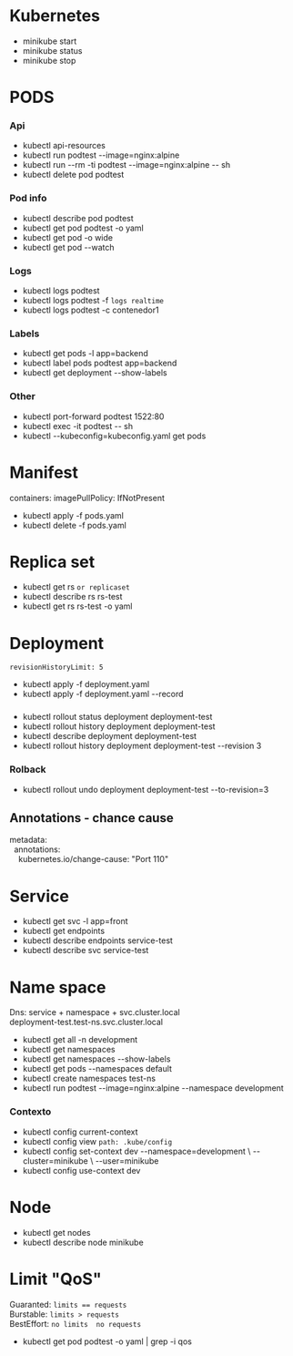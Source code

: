 
# Kubernetes
* minikube start 
* minikube status
* minikube stop

# PODS
### Api
* kubectl api-resources
* kubectl run podtest --image=nginx:alpine
* kubectl run --rm -ti podtest --image=nginx:alpine -- sh
* kubectl delete pod podtest

### Pod info
* kubectl describe pod podtest
* kubectl get pod podtest -o yaml
* kubectl get pod -o wide
* kubectl get pod --watch

### Logs
* kubectl logs podtest
* kubectl logs podtest -f `logs realtime`
* kubectl logs podtest -c contenedor1 
### Labels
* kubectl get pods -l app=backend 
* kubectl label pods podtest app=backend 
* kubectl get deployment --show-labels
### Other
* kubectl port-forward podtest 1522:80
* kubectl exec -it podtest -- sh
* kubectl --kubeconfig=kubeconfig.yaml get pods

# Manifest
containers: imagePullPolicy: IfNotPresent

* kubectl apply -f pods.yaml
* kubectl delete -f pods.yaml

# Replica set 
* kubectl get rs `or replicaset`
* kubectl describe rs rs-test
* kubectl get rs rs-test -o yaml

# Deployment
`revisionHistoryLimit: 5`
 * kubectl apply -f deployment.yaml
 * kubectl apply -f deployment.yaml --record 
 ### 
 * kubectl rollout status deployment deployment-test
 * kubectl rollout history deployment deployment-test
 * kubectl describe deployment deployment-test
 * kubectl rollout history deployment deployment-test --revision 3
 ### Rolback
* kubectl rollout undo deployment deployment-test --to-revision=3

## Annotations - chance cause
metadata:  <br /> 
&nbsp;&nbsp;annotations: <br /> 
&nbsp;&nbsp;&nbsp;&nbsp;kubernetes.io/change-cause: "Port 110"
 
# Service
 * kubectl get svc -l app=front
 * kubectl get endpoints
 * kubectl describe endpoints service-test
 * kubectl describe svc service-test

# Name space
Dns: service + namespace + svc.cluster.local <br>
deployment-test.test-ns.svc.cluster.local
 * kubectl get all -n development
 * kubectl get namespaces 
 * kubectl get namespaces --show-labels
 * kubectl get pods --namespaces default
 * kubectl create namespaces test-ns
 * kubectl run podtest --image=nginx:alpine --namespace development 
 ### Contexto
 * kubectl config current-context 
 * kubectl config view `path: .kube/config` 
 * kubectl config set-context dev --namespace=development \ --cluster=minikube \ --user=minikube
 * kubectl config use-context dev

 # Node
 * kubectl get nodes
 * kubectl describe node minikube

 # Limit "QoS"
 Guaranted:  `limits == requests`<br>
 Burstable:  `limits > requests`<br>
 BestEffort: `no limits  no requests`<br>

 * kubectl get pod podtest -o yaml | grep -i qos
